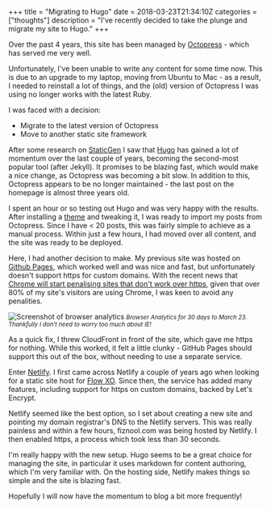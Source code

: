 +++
title = "Migrating to Hugo"
date = 2018-03-23T21:34:10Z
categories = ["thoughts"]
description = "I've recently decided to take the plunge and migrate my site to Hugo."
+++

Over the past 4 years, this site has been managed by [Octopress](http://octopress.org/) - which has served me very well.

Unfortunately, I've been unable to write any content for some time now. This is due to an upgrade to my laptop, moving from Ubuntu to Mac - as a result, I needed to reinstall a lot of things, and the (old) version of Octopress I was using no longer works with the latest Ruby.

I was faced with a decision:

- Migrate to the latest version of Octopress
- Move to another static site framework

After some research on [StaticGen](https://www.staticgen.com/) I saw that [Hugo](https://gohugo.io/) has gained a lot of momentum over the last couple of years, becoming the second-most popular tool (after Jekyll). It promises to be blazing fast, which would make a nice change, as Octopress was becoming a bit slow. In addition to this, Octopress appears to be no longer maintained - the last post on the homepage is almost three years old.

I spent an hour or so testing out Hugo and was very happy with the results. After installing a [theme](https://themes.gohugo.io/hugo-goa/) and tweaking it, I was ready to import my posts from Octopress. Since I have < 20 posts, this was fairly simple to achieve as a manual process. Within just a few hours, I had moved over all content, and the site was ready to be deployed.

Here, I had another decision to make. My previous site was hosted on [Github Pages](https://pages.github.com/), which worked well and was nice and fast, but unfortunately doesn't support https for custom domains. With the recent news that [Chrome will start penalising sites that don't work over https](https://security.googleblog.com/2018/02/a-secure-web-is-here-to-stay.html), given that over 80% of my site's visitors are using Chrome, I was keen to avoid any penalities.

<img src="/img/2018-03-23-migrating-to-hugo/browser-analytics.png" alt="Screenshot of browser analytics" />
<small><em>Browser Analytics for 30 days to March 23. Thankfully I don't need to worry too much about IE!</em></small>

As a quick fix, I threw CloudFront in front of the site, which gave me https for nothing. While this worked, it felt a little clunky - GitHub Pages should support this out of the box, without needing to use a separate service.

Enter [Netlify](https://www.netlify.com/). I first came across Netlify a couple of years ago when looking for a static site host for [Flow XO](https://flowxo.com). Since then, the service has added many features, including support for https on custom domains, backed by Let's Encrypt.

Netlify seemed like the best option, so I set about creating a new site and pointing my domain registrar's DNS to the Netlify servers. This was really painless and within a few hours, fiznool.com was being hosted by Netlify. I then enabled https, a process which took less than 30 seconds.

I'm really happy with the new setup. Hugo seems to be a great choice for managing the site, in particular it uses markdown for content authoring, which I'm very familiar with. On the hosting side, Netlify makes things so simple and the site is blazing fast.

Hopefully I will now have the momentum to blog a bit more frequently!


